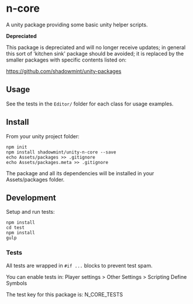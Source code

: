 # n-core

A unity package providing some basic unity helper scripts.

**Depreciated**

This package is depreciated and will no longer receive updates; in general this sort
of 'kitchen sink' package should be avoided; it is replaced by the smaller packages
with specific contents listed on:

https://github.com/shadowmint/unity-packages

## Usage

See the tests in the `Editor/` folder for each class for usage examples.

## Install

From your unity project folder:

    npm init
    npm install shadowmint/unity-n-core --save
    echo Assets/packages >> .gitignore
    echo Assets/packages.meta >> .gitignore

The package and all its dependencies will be installed in
your Assets/packages folder.

## Development

Setup and run tests:

    npm install
    cd test
    npm install
    gulp

### Tests

All tests are wrapped in `#if ...` blocks to prevent test spam.

You can enable tests in: Player settings > Other Settings > Scripting Define Symbols

The test key for this package is: N_CORE_TESTS
